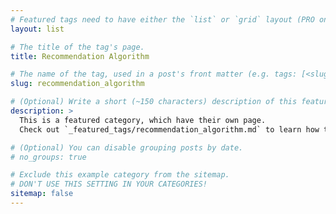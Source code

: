 ```yaml
---
# Featured tags need to have either the `list` or `grid` layout (PRO only).
layout: list

# The title of the tag's page.
title: Recommendation Algorithm

# The name of the tag, used in a post's front matter (e.g. tags: [<slug>]).
slug: recommendation_algorithm

# (Optional) Write a short (~150 characters) description of this featured tag.
description: >
  This is a featured category, which have their own page.
  Check out `_featured_tags/recommendation_algorithm.md` to learn how to create your own.

# (Optional) You can disable grouping posts by date.
# no_groups: true

# Exclude this example category from the sitemap.
# DON'T USE THIS SETTING IN YOUR CATEGORIES!
sitemap: false
---
```

